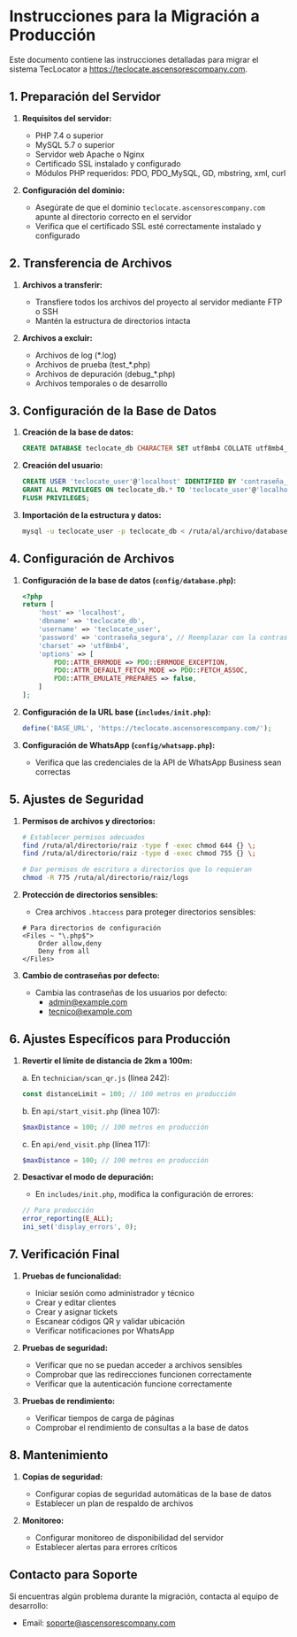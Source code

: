 # Instrucciones para la Migración a Producción

Este documento contiene las instrucciones detalladas para migrar el sistema TecLocator a https://teclocate.ascensorescompany.com.

## 1. Preparación del Servidor

1. **Requisitos del servidor:**
   - PHP 7.4 o superior
   - MySQL 5.7 o superior
   - Servidor web Apache o Nginx
   - Certificado SSL instalado y configurado
   - Módulos PHP requeridos: PDO, PDO_MySQL, GD, mbstring, xml, curl

2. **Configuración del dominio:**
   - Asegúrate de que el dominio `teclocate.ascensorescompany.com` apunte al directorio correcto en el servidor
   - Verifica que el certificado SSL esté correctamente instalado y configurado

## 2. Transferencia de Archivos

1. **Archivos a transferir:**
   - Transfiere todos los archivos del proyecto al servidor mediante FTP o SSH
   - Mantén la estructura de directorios intacta

2. **Archivos a excluir:**
   - Archivos de log (*.log)
   - Archivos de prueba (test_*.php)
   - Archivos de depuración (debug_*.php)
   - Archivos temporales o de desarrollo

## 3. Configuración de la Base de Datos

1. **Creación de la base de datos:**
   ```sql
   CREATE DATABASE teclocate_db CHARACTER SET utf8mb4 COLLATE utf8mb4_unicode_ci;
   ```

2. **Creación del usuario:**
   ```sql
   CREATE USER 'teclocate_user'@'localhost' IDENTIFIED BY 'contraseña_segura';
   GRANT ALL PRIVILEGES ON teclocate_db.* TO 'teclocate_user'@'localhost';
   FLUSH PRIVILEGES;
   ```

3. **Importación de la estructura y datos:**
   ```bash
   mysql -u teclocate_user -p teclocate_db < /ruta/al/archivo/database/schema.sql
   ```

## 4. Configuración de Archivos

1. **Configuración de la base de datos (`config/database.php`):**
   ```php
   <?php
   return [
       'host' => 'localhost',
       'dbname' => 'teclocate_db',
       'username' => 'teclocate_user',
       'password' => 'contraseña_segura', // Reemplazar con la contraseña real
       'charset' => 'utf8mb4',
       'options' => [
           PDO::ATTR_ERRMODE => PDO::ERRMODE_EXCEPTION,
           PDO::ATTR_DEFAULT_FETCH_MODE => PDO::FETCH_ASSOC,
           PDO::ATTR_EMULATE_PREPARES => false,
       ]
   ];
   ```

2. **Configuración de la URL base (`includes/init.php`):**
   ```php
   define('BASE_URL', 'https://teclocate.ascensorescompany.com/');
   ```

3. **Configuración de WhatsApp (`config/whatsapp.php`):**
   - Verifica que las credenciales de la API de WhatsApp Business sean correctas

## 5. Ajustes de Seguridad

1. **Permisos de archivos y directorios:**
   ```bash
   # Establecer permisos adecuados
   find /ruta/al/directorio/raiz -type f -exec chmod 644 {} \;
   find /ruta/al/directorio/raiz -type d -exec chmod 755 {} \;
   
   # Dar permisos de escritura a directorios que lo requieran
   chmod -R 775 /ruta/al/directorio/raiz/logs
   ```

2. **Protección de directorios sensibles:**
   - Crea archivos `.htaccess` para proteger directorios sensibles:
   ```
   # Para directorios de configuración
   <Files ~ "\.php$">
       Order allow,deny
       Deny from all
   </Files>
   ```

3. **Cambio de contraseñas por defecto:**
   - Cambia las contraseñas de los usuarios por defecto:
     - admin@example.com
     - tecnico@example.com

## 6. Ajustes Específicos para Producción

1. **Revertir el límite de distancia de 2km a 100m:**

   a. En `technician/scan_qr.js` (línea 242):
   ```javascript
   const distanceLimit = 100; // 100 metros en producción
   ```

   b. En `api/start_visit.php` (línea 107):
   ```php
   $maxDistance = 100; // 100 metros en producción
   ```

   c. En `api/end_visit.php` (línea 117):
   ```php
   $maxDistance = 100; // 100 metros en producción
   ```

2. **Desactivar el modo de depuración:**
   - En `includes/init.php`, modifica la configuración de errores:
   ```php
   // Para producción
   error_reporting(E_ALL);
   ini_set('display_errors', 0);
   ```

## 7. Verificación Final

1. **Pruebas de funcionalidad:**
   - Iniciar sesión como administrador y técnico
   - Crear y editar clientes
   - Crear y asignar tickets
   - Escanear códigos QR y validar ubicación
   - Verificar notificaciones por WhatsApp

2. **Pruebas de seguridad:**
   - Verificar que no se puedan acceder a archivos sensibles
   - Comprobar que las redirecciones funcionen correctamente
   - Verificar que la autenticación funcione correctamente

3. **Pruebas de rendimiento:**
   - Verificar tiempos de carga de páginas
   - Comprobar el rendimiento de consultas a la base de datos

## 8. Mantenimiento

1. **Copias de seguridad:**
   - Configurar copias de seguridad automáticas de la base de datos
   - Establecer un plan de respaldo de archivos

2. **Monitoreo:**
   - Configurar monitoreo de disponibilidad del servidor
   - Establecer alertas para errores críticos

## Contacto para Soporte

Si encuentras algún problema durante la migración, contacta al equipo de desarrollo:
- Email: soporte@ascensorescompany.com

